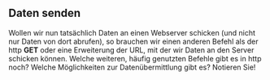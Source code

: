 ## Daten senden
Wollen wir nun tatsächlich Daten an einen Webserver schicken (und nicht nur Daten von dort abrufen),
so brauchen wir einen anderen Befehl als der http **GET** oder eine Erweiterung der URL, mit
der wir Daten an den Server schicken können. Welche weiteren, häufig genutzten Befehle
gibt es in http noch? Welche Möglichkeiten zur Datenübermittlung gibt es? Notieren Sie!
